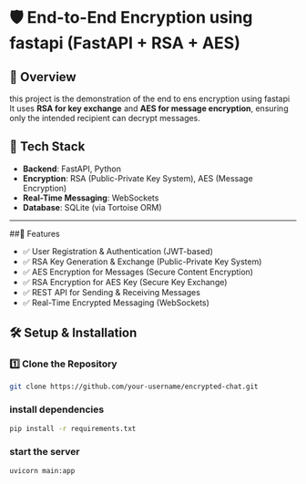# 🛡️ End-to-End Encryption using fastapi  (FastAPI + RSA + AES)

## 📌 Overview
this project is the demonstration of the end to ens encryption using fastapi 
It uses **RSA for key exchange** and **AES for message encryption**, ensuring only the intended recipient can decrypt messages.

## 🚀 Tech Stack
- **Backend**: FastAPI, Python  
- **Encryption**: RSA (Public-Private Key System), AES (Message Encryption)  
- **Real-Time Messaging**: WebSockets  
- **Database**: SQLite (via Tortoise ORM)  

---
##🔐 Features
- ✅ User Registration & Authentication (JWT-based)
- ✅ RSA Key Generation & Exchange (Public-Private Key System)
- ✅ AES Encryption for Messages (Secure Content Encryption)
- ✅ RSA Encryption for AES Key (Secure Key Exchange)
- ✅ REST API for Sending & Receiving Messages
- ✅ Real-Time Encrypted Messaging (WebSockets)

## 🛠️ Setup & Installation

### **1️⃣ Clone the Repository**
```sh
git clone https://github.com/your-username/encrypted-chat.git
```

### install dependencies
```sh
pip install -r requirements.txt 
```


### start the server
```sh
uvicorn main:app
```








